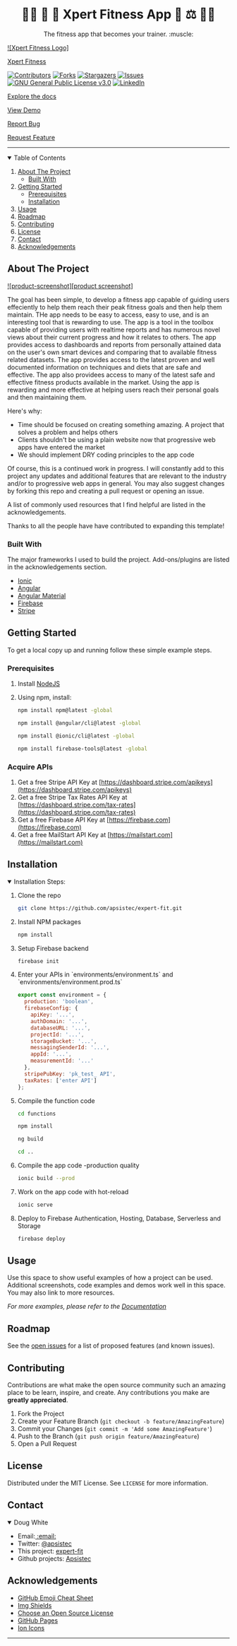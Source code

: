 <h1 align="center"> 🏋️‍♂️ 🥡 🍎 Xpert Fitness App   🍏 ⚖️ 🏋️‍♀️</h1>
<!-- PROJECT LOGO -->
<p align="center"> The fitness app that becomes your trainer.  :muscle: </p>

[![Xpert Fitness Logo]][logo]

[Xpert Fitness](https://github.com/apsistec/expert-fit)

<!-- PROJECT SHIELDS -->

[![Contributors][contributors-shield]][contributors-url]
[![Forks][forks-shield]][forks-url]
[![Stargazers][stars-shield]][stars-url]
[![Issues][issues-shield]][issues-url]
[![GNU General Public License v3.0][license-shield]][license-url]
[![LinkedIn][linkedin-shield]][linkedin-url]

[Explore the docs](https://github.com/apsistec/expert-fit")

[View Demo](https://github.com/apsistec/expert-fit)

[Report Bug](https://github.com/apsistec/expert-fit/issues)

[Request Feature](https://github.com/apsistec/expert-fit/issues)

---

<!-- TABLE OF CONTENTS -->
<details open>
  <summary>Table of Contents</summary>
  <ol>
    <li>
      <a href="#about-the-project">About The Project</a>
      <ul>
        <li><a href="#built-with">Built With</a></li>
      </ul>
    </li>
    <li>
      <a href="#getting-started">Getting Started</a>
      <ul>
        <li><a href="#prerequisites">Prerequisites</a></li>
        <li><a href="#installation">Installation</a></li>
      </ul>
    </li>
    <li><a href="#usage">Usage</a></li>
    <li><a href="#roadmap">Roadmap</a></li>
    <li><a href="#contributing">Contributing</a></li>
    <li><a href="#license">License</a></li>
    <li><a href="#contact">Contact</a></li>
    <li><a href="#acknowledgements">Acknowledgements</a></li>
  </ol>
</details>

<!-- ABOUT THE PROJECT -->

## About The Project

[![product-screenshot][product screenshot]][screenshot]

The goal has been simple, to develop a fitness app capable of guiding users
effeciently to help them reach their peak fitness goals and then help
them maintain. THe app needs to be easy to access, easy to use, and is an
interesting tool that is rewarding to use. The app is a tool in the
toolbox capable of providing users with realtime reports and has
numerous novel views about their current progress and how it relates to
others. The app provides access to dashboards and reports from
personally attained data on the user's own smart devices and comparing
that to available fitness related datasets. The app provides access to
the latest proven and well documented information on techniques and
diets that are safe and effective. The app also providees access to many
of the latest safe and effective fitness products available in the
market. Using the app is rewarding and more effective at helping users
reach their personal goals and then maintaining them.

Here's why:

- Time should be focused on creating something amazing. A project that solves a
  problem and helps others
- Clients shouldn't be using a plain website now that progressive web apps have
  entered the market
- We should implement DRY coding principles to the app code

Of course, this is a continued work in progress. I will constantly add to this
project any updates and additional features that are relevant to the industry
and/or to progressive web apps in general. You may also suggest changes by
forking this repo and creating a pull request or opening an issue.

A list of commonly used resources that I find helpful are listed in the acknowledgements.

Thanks to all the people have have contributed to expanding
this template!

### Built With

The major frameworks I used to build the project. Add-ons/plugins are listed in
the acknowledgements section.

- [Ionic](https://ionicframework.com)
- [Angular](https://angular.io)
- [Angular Material](https://material.angular.io)
- [Firebase](https://firebase.com)
- [Stripe](https://stripe.com)

<!-- GETTING STARTED -->

## Getting Started

To get a local copy up and running follow these simple example steps.

### Prerequisites

1. Install
   [NodeJS](https://www.nodejs.com)

2. Using npm, install:

   ```sh
   npm install npm@latest -global
   ```

   ```sh
   npm install @angular/cli@latest -global
   ```

   ```sh
   npm install @ionic/cli@latest -global
   ```

   ```sh
   npm install firebase-tools@latest -global
   ```

### Acquire APIs

1. Get a free Stripe API Key at [https://dashboard.stripe.com/apikeys](https://dashboard.stripe.com/apikeys)
2. Get a free Stripe Tax Rates API Key at [https://dashboard.stripe.com/tax-rates](https://dashboard.stripe.com/tax-rates)
3. Get a free Firebase API Key at [https://firebase.com](https://firebase.com)
4. Get a free MailStart API Key at [https://mailstart.com](https://mailstart.com)

## Installation

<details open>
<summary>Installation Steps:</summary>
<ol>
<li>Clone the repo

```sh
git clone https://github.com/apsistec/expert-fit.git
```

   </li>
   <li> Install NPM packages

```sh
npm install
```

</li>

<li>Setup Firebase backend

```sh
firebase init
```

<li>Enter your APIs in `environments/environment.ts` and `environments/environment.prod.ts`

```js
export const environment = {
  production: 'boolean',
  firebaseConfig: {
    apiKey: '...',
    authDomain: '...',
    databaseURL: '...',
    projectId: '...',
    storageBucket: '...',
    messagingSenderId: '...',
    appId: '...',
    measurementId: '...'
  },
  stripePubKey: 'pk_test_ API',
  taxRates: ['enter API']
};
```

<li>Compile the function code

```sh
cd functions
```

```sh
npm install
```

```sh
ng build
```

```sh
cd ..
```

 </li>

<li>Compile the app code -production quality

```sh
ionic build --prod
```

   </li>

<li>Work on the app code with hot-reload

```sh
ionic serve
```

   </li>

<li>Deploy to Firebase Authentication, Hosting, Database, Serverless and Storage

```sh
firebase deploy
```

   </li>

</ol>
</details>

<!-- USAGE EXAMPLES -->

## Usage

Use this space to show useful examples of how a project can be used. Additional
screenshots, code examples and demos work well in this space. You may also link
to more resources.

_For more examples, please refer to the [Documentation][project]_

<!-- ROADMAP -->

## Roadmap

See the [open issues](https://github.com/apsistec/expert-fit/issues) for a list
of proposed features (and known issues).

<!-- CONTRIBUTING -->

## Contributing

Contributions are what make the open source community such an amazing place to
be learn, inspire, and create. Any contributions you make are **greatly appreciated**.

1. Fork the Project
2. Create your Feature Branch (`git checkout -b feature/AmazingFeature`)
3. Commit your Changes (`git commit -m 'Add some AmazingFeature'`)
4. Push to the Branch (`git push origin feature/AmazingFeature`)
5. Open a Pull Request

<!-- LICENSE -->

## License

Distributed under the MIT License. See `LICENSE` for more information.

<!-- CONTACT -->

## Contact

<details open>
<summary>
Doug White
</summary>
<ul>
<li>Email:<a href="doug@apsistec.app"> :email:</a></li>
<li>Twitter: <a href="https://twitter.com/apsistec)">@apsistec</a></li>
<li>This project: <a href="https://github.com/apsistec/expert-fit">expert-fit</a></li>
<li>Github projects: <a href="https://github.com/apsistec">Apsistec</a></li>
</ul>
</details>

<!-- ACKNOWLEDGEMENTS -->

## Acknowledgements

- [GitHub Emoji Cheat Sheet](https://www.webpagefx.com/tools/emoji-cheat-sheet)
- [Img Shields](https://shields.io)
- [Choose an Open Source License](https://choosealicense.com)
- [GitHub Pages](https://pages.github.com)
- [Ion Icons](https://ionicons.com)

---

<!-- MARKDOWN LINKS & IMAGES -->

[contributors-shield]: https://img.shields.io/github/contributors/apsistec/expert-fit.svg?style=for-the-badge
[contributors-url]: https://github.com/apsistec/expert-fit/graphs/contributors
[forks-shield]: https://img.shields.io/github/forks/apsistec/expert-fit.svg?style=for-the-badge
[forks-url]: https://github.com/apsistec/expert-fit/network/members
[stars-shield]: https://img.shields.io/github/stars/apsistec/expert-fit.svg?style=for-the-badge
[stars-url]: https://github.com/apsistec/expert-fit/stargazers
[issues-shield]: https://img.shields.io/github/issues/apsistec/expert-fit.svg?style=for-the-badge
[issues-url]: https://github.com/apsistec/expert-fit/issues
[license-shield]: https://img.shields.io/github/license/apsistec/expert-fit.svg?style=for-the-badge
[license-url]: https://github.com/apsistec/expert-fit/blob/master/LICENSE.txt
[linkedin-shield]: https://img.shields.io/badge/-LinkedIn-black.svg?style=for-the-badge&logo=linkedin&colorB=555
[linkedin-url]: https://linkedin.com/in/apsistec
[product-screenshot]: src/assets/images/screenshot.png
[logo]: src/assets/lazy/images/logo.png
[screenshot]: https://xfitness.studio-midland-tx.web.app
[project]: https://github.com/apsistec/expert-fit
